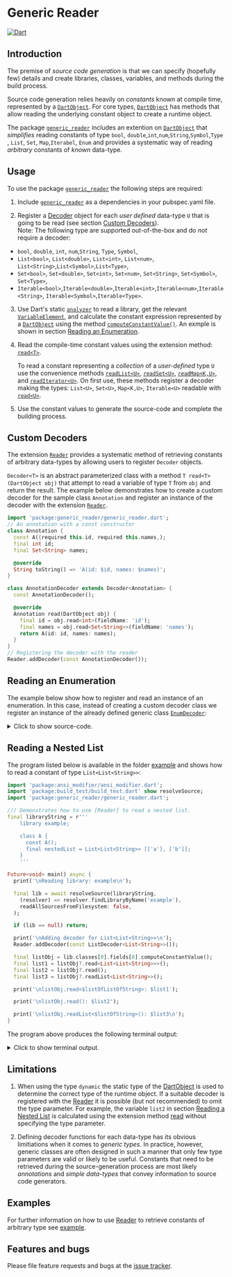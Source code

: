 
# Generic Reader
[![Dart](https://github.com/simphotonics/generic_reader/actions/workflows/dart.yml/badge.svg)](https://github.com/simphotonics/generic_reader/actions/workflows/dart.yml)

## Introduction

The premise of *source code generation* is that we can specify
(hopefully few) details and create libraries, classes, variables,
and methods during the build process.

Source code generation relies heavily on *constants* known at compile time,
represented by a [`DartObject`][DartObject].
For core types, [`DartObject`][DartObject] has methods that
allow reading the underlying constant object to create a runtime object.

The package [`generic_reader`][generic_reader] includes an extention on
[`DartObject`][DartObject] that *simplifies* reading constants of
type `bool`, `double`,`int`,`num`,`String`,`Symbol`,`Type` ,
`List`, `Set`, `Map`,`Iterabel`, `Enum`
and provides a systematic way of reading *arbitrary* constants of *known*
data-type.


## Usage

To use the package [`generic_reader`][generic_reader] the following steps are required:
1. Include [`generic_reader`][generic_reader] as a dependencies in
your pubspec.yaml file.

2. Register a [Decoder][Decoder] object for each *user defined*
data-type `U` that is going to be read
   (see section [Custom Decoders](#custom-decoders)). </br>
Note: The following type are supported out-of-the-box and do *not* require a decoder:
* `bool`, `double`, `int`, `num`,`String`, `Type`, `Symbol`,
* `List<bool>`, `List<double>`, `List<int>`, `List<num>`,
`List<String>`,`List<Symbol>`,`List<Type>`,
* `Set<bool>`, `Set<double>`, `Set<int>`, `Set<num>`, `Set<String>`, `Set<Symbol>`,
`Set<Type>`,
*   `Iterable<bool>`,`Iterable<double>`,`Iterable<int>`,`Iterable<num>`,`Iterable<String>`,
`Iterable<Symbol>`,`Iterable<Type>`.

3. Use Dart's static [`analyzer`][analyzer] to read a library, get
the relevant [`VariableElement`][VariableElement], and calculate the constant
expression represented by a [`DartObject`][DartObject]
using the method [`computeConstantValue()`][computeConstantValue()]. An exmple
is shown in section [Reading an Enumeration](#reading-an-enumeration).

4. Read the compile-time constant values using the extension method: [`read<T>`][read]. <br/>

   To read a constant representing a *collection* of a *user-defined* type `U`
   use the convenience methods [`readList<U>`][readList],
   [`readSet<U>`][readSet], [`readMap<K,U>`][readMap], and [`readIterator<U>`][readIterator].
   On first use, these methods register a decoder making the types:
   `List<U>`, `Set<U>`, `Map<K,U>`, `Iterable<U>` readable with [`read<U>`][read].


5. Use the constant values to generate the source-code and complete the building
process.

## Custom Decoders

The extension [`Reader`][Reader] provides a systematic method of
retrieving constants of
arbitrary data-types by allowing users to register `Decoder` objects.

`Decoder<T>` is an abstract
parameterized class with a method `T read<T>(DartObject obj)`
that attempt to read a variable of type `T` from `obj` and return the result.
The example below demonstrates how to create a custom decoder for the
sample class `Annotation` and register an instance of the decoder with
the extension [`Reader`][Reader].

```Dart
import 'package:generic_reader/generic_reader.dart';
// An annotation with a const constructor
class Annotation {
  const A({required this.id, required this.names,);
  final int id;
  final Set<String> names;

  @override
  String toString() => 'A(id: $id, names: $names)';
}

class AnnotationDecoder extends Decoder<Annotation> {
  const AnnotationDecoder();

  @override
  Annotation read(DartObject obj) {
    final id = obj.read<int>(fieldName: 'id');
    final names = obj.read<Set<String>>(fieldName: 'names');
    return A(id: id, names: names);
  }
}
// Registering the decoder with the reader
Reader.addDecoder(const AnnotationDecoder());
```

## Reading an Enumeration

The example below show how to register and read an instance of an enumeration.
In this case, instead of creating a custom
decoder class we register an instance of the already defined generic class
[`EnumDecoder`][EnumDecoder]:

<details>  <summary> Click to show source-code. </summary>

```Dart
import 'package:ansi_modifier/ansi_modifier.dart';
import 'package:build_test/build_test.dart' show resolveSource;
import 'package:generic_reader/generic_reader.dart';

/// Demonstrates how to use [Reader] to read an enum.
enum Order { asc, desc }

Future<void> main() async {
  print('\nReading library: example\n');

  // Read the dart library
  final lib = await resolveSource(
    r'''
    library example;

    enum Order { asc, desc }

    class A {
      const A();
      final Order order = Order.asc;
    }
    ''',
    (resolver) => resolver.findLibraryByName('example'),
    readAllSourcesFromFilesystem: false,
  );

  if (lib == null) return;

  /// Add a decoder for the enum:
  Reader.addDecoder(const EnumDecoder<Order>(Order.values));

  /// Compute the compile-time constant value
  final enumObj = lib.classes[0].fields[0].computeConstantValue();

  /// Read the compile-time constant value to obtain a runtime instance of the
  /// enumeration.
  final enum0 = enumObj?.read<Order>();

  print(
    '\nReading an enum of type ${'Order'.style(Ansi.green)}: '
    '$enum0\n',
  );
}

```
</details>


## Reading a Nested List

The program listed below is available in the folder [example][example] and
shows how to read a constant of type
`List<List<String>>`:

```Dart
import 'package:ansi_modifier/ansi_modifier.dart';
import 'package:build_test/build_test.dart' show resolveSource;
import 'package:generic_reader/generic_reader.dart';

/// Demonstrates how to use [Reader] to read a nested list.
final libraryString = r'''
    library example;

    class A {
      const A();
      final nestedList = List<List<String>> [['a'], ['b']];
    }
    '''

Future<void> main() async {
  print('\nReading library: example\n');

  final lib = await resolveSource(libraryString,
    (resolver) => resolver.findLibraryByName('example'),
    readAllSourcesFromFilesystem: false,
  );

  if (lib == null) return;

  print('\nAdding decoder for List<List<String>>\n');
  Reader.addDecoder(const ListDecoder<List<String>>());

  final listObj = lib.classes[0].fields[0].computeConstantValue();
  final list1 = listObj?.read<List<List<String>>>();
  final list2 = listObj?.read();
  final list3 = listObj?.readList<List<String>>();

  print('\nlistObj.read<$listOfListOfString>: $list1');

  print('\nlistObj.read(): $list2');

  print('\nlistObj.readList<$listOfString>(): $list3\n');
}
```
The program above produces the following terminal output:


<details>  <summary> Click to show terminal output. </summary>


```Term
$ dart example/bin/list_example.dart

Reading library: example

  0s _ResolveSourceBuilder<LibraryElement?> on 5 inputs; $package$
  1s _ResolveSourceBuilder<LibraryElement?> on 5 inputs: 5 no-op
  Built with build_runner in 1s; wrote 0 outputs.

Adding decoder for List<List<String>>

listObj.read<List<List<String>>>: [[a], [b]]

listObj.read(): [[a], [b]]

listObj.readList<List<String>>(): [[a], [b]]

```
</details>


## Limitations

1) When using the type `dynamic` the static type of the [DartObject][DartObject]
is used to determine the correct type of the runtime object. If a suitable
decoder is registered with the [Reader][Reader] it is possible
(but not recommended) to omit the type parameter.
For example, the variable `list2` in section
[Reading a Nested List](#reading-a-nested-list) is calculated using the extension
method [read][read] without specifying the type parameter.

2) Defining decoder functions for each data-type has its obvious limitiations when it comes to *generic types*.
In practice, however, generic classes are often designed in such a manner
that only few type parameters are valid or likely to be useful.
Constants that need to be retrieved during the source-generation
process are most likely *annotations* and *simple data-types* that
convey information to source code generators.

## Examples

For further information on how to use [Reader] to retrieve constants of
arbitrary type see [example].

## Features and bugs

Please file feature requests and bugs at the [issue tracker].

[issue tracker]: https://github.com/simphotonics/generic_reader/issues

[analyzer]: https://pub.dev/packages/analyzer

[computeConstantValue()]: https://pub.dev/documentation/analyzer/latest/dart_element_element/VariableElement/computeConstantValue.html

[Decoder]: https://github.com/simphotonics/generic_reader#decoder-functions

[DartObject]: https://pub.dev/documentation/analyzer/latest/dart_constant_value/DartObject-class.html

[EnumDecoder]: https://pub.dev/packages/generic_reader/EnumDecoder.html

[example]: https://github.com/simphotonics/generic_reader/tree/main/example

[Reader]: https://pub.dev/packages/generic_reader/Reader.html

[generic_reader]: https://pub.dev/packages/generic_reader

[read]: https://pub.dev/documentation/generic_reader/latest/generic_reader/Reader/read.html

[readIterator]: https://pub.dev/documentation/generic_reader/latest/generic_reader/Reader/readIterator.html

[readList]: https://pub.dev/documentation/generic_reader/latest/generic_reader/Reader/readList.html

[readMap]: https://pub.dev/documentation/generic_reader/latest/generic_reader/Reader/readMap.html

[readSet]: https://pub.dev/documentation/generic_reader/latest/generic_reader/Reader/readSet.html

[VariableElement]: https://pub.dev/documentation/analyzer/latest/dart_element_element/VariableElement-class.html
